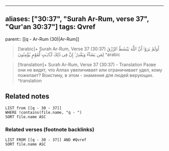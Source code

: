 
---
aliases: ["30:37", "Surah Ar-Rum, verse 37", "Qur'an 30:37"]
tags: Qvref
---

parent:: [[q - Ar-Rum (30)|Ar-Rum]]

> [!arabic]+ Surah Ar-Rum, Verse 37 (30:37)
> <span class="quran-arabic">أَوَلَمْ يَرَوْا۟ أَنَّ ٱللَّهَ يَبْسُطُ ٱلرِّزْقَ لِمَن يَشَآءُ وَيَقْدِرُ ۚ إِنَّ فِى ذَٰلِكَ لَـَٔايَـٰتٍ لِّقَوْمٍ يُؤْمِنُونَ</span>
^arabic

> [!translation]+ Surah Ar-Rum, Verse 37 (30:37) - Translation
> Разве они не видят, что Аллах увеличивает или ограничивает удел, кому пожелает? Воистину, в этом - знамения для людей верующих.
^translation



## Related notes
```dataview
LIST from [[q - 30 - 37]]
WHERE !contains(file.name, "q - ")
SORT file.name ASC
```

### Related verses (footnote backlinks)
```dataview
LIST FROM [[q - 30 - 37]] AND #Qvref
SORT file.name ASC
```

